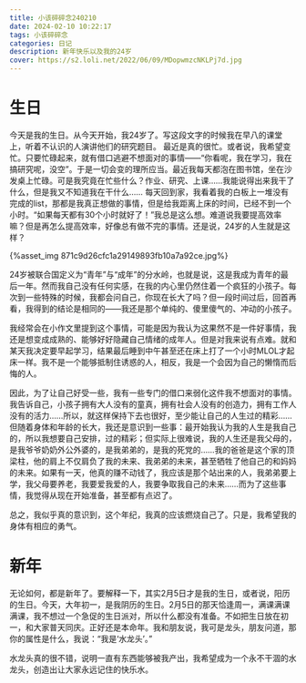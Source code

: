 ```yaml
---
title: 小该碎碎念240210
date: 2024-02-10 10:22:17
tags: 小该碎碎念
categories: 日记
description: 新年快乐以及我的24岁
cover: https://s2.loli.net/2022/06/09/MDopwmzcNKLPj7d.jpg
---
```


# 生日
今天是我的生日。从今天开始，我24岁了。写这段文字的时候我在早八的课堂上，听着不认识的人演讲他们的研究题目。
最近是真的很忙。或者说，我希望变忙。只要忙碌起来，就有借口逃避不想面对的事情——“你看呢，我在学习，我在搞研究呢，没空”。于是一切会变的理所应当。最近我每天都泡在图书馆，坐在沙发桌上忙碌。可是我究竟在忙些什么？作业、研究、上课……我能说得出来我干了什么，但是我又不知道我在干什么……
每天回到家，我看着我的白板上一堆没有完成的list，那都是我真正想做的事情，但是给我距离上床的时间，已经不到一个小时。“如果每天都有30个小时就好了！”我总是这么想。难道说我要提高效率嘛？但是再怎么提高效率，好像总有做不完的事情。还是说，24岁的人生就是这样？

{%asset_img 871c9d26cfc1a29149893fb10a7a92ce.jpg%}

24岁被联合国定义为“青年”与“成年”的分水岭，也就是说，这是我成为青年的最后一年。然而我自己没有任何实感，在我的内心里仍然住着一个疯狂的小孩子。每次到一些特殊的时候，我都会问自己，你现在长大了吗？但一段时间过后，回首再看，我得到的结论是相同的——我还是那个单纯的、傻里傻气的、冲动的小孩子。

我经常会在小作文里提到这个事情，可能是因为我认为这果然不是一件好事情，我还是想变成成熟的、能够好好隐藏自己情绪的成年人。但是对我来说有点难。就和某天我决定要早起学习，结果最后睡到中午甚至还在床上打了一个小时MLOL才起床一样。我不是一个能够抵制住诱惑的人，相反，我是一个会因为自己的懒惰而后悔的人。

因此，为了让自己好受一些，我有一些专门的借口来弱化这件我不想面对的事情。我告诉自己，小孩子拥有大人没有的童真，拥有社会人没有的创造力，拥有工作人没有的活力……所以，就这样保持下去也很好，至少能让自己的人生过的精彩……但随着身体和年龄的长大，我还是意识到一些事：最开始我认为我的人生是我自己的，所以我想要自己安排，过的精彩；但实际上很难说，我的人生还是我父母的，是我爷爷奶奶外公外婆的，是我弟弟的，是我的死党的……我的爸爸是这个家的顶梁柱，他的肩上不仅肩负了我的未来、我弟弟的未来，甚至牺牲了他自己的和妈妈的未来。如果有一天，他真的赚不动钱了，我应该是那个站出来的人，我弟弟要上学，我父母要养老，我要爱我爱的人，我要争取我自己的未来……而为了这些事情，我觉得从现在开始准备，甚至都有点迟了。

总之，我似乎真的意识到，这个年纪，我真的应该燃烧自己了。只是，我希望我的身体有相应的勇气。

# 新年
无论如何，都是新年了。要解释一下，其实2月5日才是我的生日，或者说，阳历的生日。今天，大年初一，是我阴历的生日。2月5日的那天恰逢周一，满课满课满课，我不想过一个急促的生日派对，所以什么都没有准备。不如把生日放在初一，和大家普天同庆。正好还是本命年。我和朋友说，我可是龙头，朋友问道，那你的属性是什么，我说：“我是‘水龙头’。”

水龙头真的很不错，说明一直有东西能够被我产出，我希望成为一个永不干涸的水龙头，创造出让大家永远记住的快乐水。
